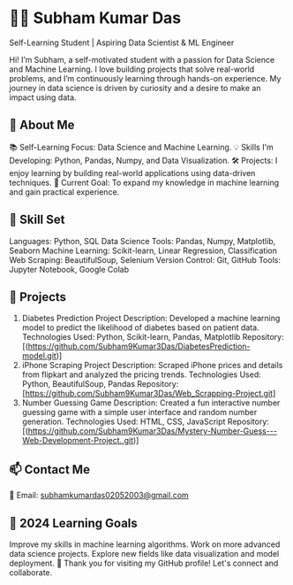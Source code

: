 
# 👨‍💻 Subham Kumar Das
Self-Learning Student | Aspiring Data Scientist & ML Engineer

Hi! I’m Subham, a self-motivated student with a passion for Data Science and Machine Learning. I love building projects that solve real-world problems, and I’m continuously learning through hands-on experience. My journey in data science is driven by curiosity and a desire to make an impact using data.

## 🚀 About Me
📚 Self-Learning Focus: Data Science and Machine Learning.
💡 Skills I'm Developing: Python, Pandas, Numpy, and Data Visualization.
🛠️ Projects: I enjoy learning by building real-world applications using data-driven techniques.
🌱 Current Goal: To expand my knowledge in machine learning and gain practical experience.
## 🧠 Skill Set
Languages: Python, SQL
Data Science Tools: Pandas, Numpy, Matplotlib, Seaborn
Machine Learning: Scikit-learn, Linear Regression, Classification
Web Scraping: BeautifulSoup, Selenium
Version Control: Git, GitHub
Tools: Jupyter Notebook, Google Colab
## 💼 Projects
1. Diabetes Prediction Project
Description: Developed a machine learning model to predict the likelihood of diabetes based on patient data.
Technologies Used: Python, Scikit-learn, Pandas, Matplotlib
Repository: [(https://github.com/Subham9Kumar3Das/DiabetesPrediction-model.git)]
2. iPhone Scraping Project
Description: Scraped iPhone prices and details from flipkart and analyzed the pricing trends.
Technologies Used: Python, BeautifulSoup, Pandas
Repository: [https://github.com/Subham9Kumar3Das/Web_Scrapping-Project.git]
3. Number Guessing Game
Description: Created a fun interactive number guessing game with a simple user interface and random number generation.
Technologies Used: HTML, CSS, JavaScript
Repository: [(https://github.com/Subham9Kumar3Das/Mystery-Number-Guess---Web-Development-Project..git)]
## 📫 Contact Me
📧 Email: subhamkumardas02052003@gmail.com
## 🎯 2024 Learning Goals
Improve my skills in machine learning algorithms.
Work on more advanced data science projects.
Explore new fields like data visualization and model deployment.
🌟 Thank you for visiting my GitHub profile! Let's connect and collaborate.
